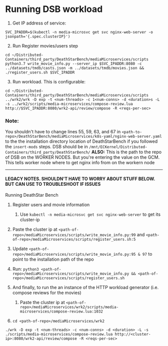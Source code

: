 # Running DSB workload
1. Get IP address of service:
```
SVC_IPADDR=$(kubectl -n media-microsvc get svc nginx-web-server -o jsonpath='{.spec.clusterIP}')
```

2. Run Register movies/users step
```
cd ~/Distributed-Containers/third_party/DeathStarBench/mediaMicroservices/scripts
python3.7 write_movie_info.py --server_ip $SVC_IPADDR:8080 -c ../datasets/tmdb/casts.json -m ../datasets/tmdb/movies.json && ./register_users.sh $SVC_IPADDR
```

3. Run workload. This is configurable:
```
cd ~/Distributed-Containers/third_party/DeathStarBench/mediaMicroservices/scripts
../wrk2/wrk -D exp -t <num-threads> -c 1<num-conns> -d <duration>s -L -s ../wrk2/scripts/media-microservices/compose-review.lua http://$SVC_IPADDR:8080/wrk2-api/review/compose -R <reqs-per-sec>
```

### Note: 
You shouldn't have to change lines 55, 59, 63, and 67 in `<path-to-repo>/DeathStarBench/mediaMicroservices/k8s-yaml/nginx-web-server.yaml` to the the installation directory location of DeathStarBench if you followed the `insert-mods` steps. DSB should be in `/mnt/ECKernel/Distributed-Containers/third_party/DeathStarBench/`
**ALSO:** This is the path to the repo of DSB on the WORKER NODES. But you're entering the value on the GCM. This tells worker node where to get nginx info from on the workern node

-----------------------------

#### LEGACY NOTES. SHOULDN'T HAVE TO WORRY ABOUT STUFF BELOW. BUT CAN USE TO TROUBLESHOOT IF ISSUES
Running DeathStar Bench
1. Register users and movie information
	1. Use ```kubectl -n media-microsvc get svc nginx-web-server``` to get its cluster-ip

2. Paste the cluster ip at ```<path-of-repo>/mediaMicroservices/scripts/write_movie_info.py:99``` and ```<path-of-repo>/mediaMicroservices/scripts/register_users.sh:5```

3. Update ```<path-of-repo>/mediaMicroservices/scripts/write_movie_info.py:95 & 97``` to point to the installation path of the repo

4. Run: ```python3 <path-of-repo>/mediaMicroservices/scripts/write_movie_info.py && <path-of-repo>/mediaMicroservices/scripts/register_users.sh```

5. And finally, to run the an instance of the HTTP workload generator (i.e. compose reviews for the movies)
	1. Paste the cluster ip at ```<path-of-repo>/mediaMicroservices/wrk2/scripts/media-microservices/compose-review.lua:1032```

6. ```cd <path-of-repo>/mediaMicroservices/wrk2```

```./wrk -D exp -t <num-threads> -c <num-conns> -d <duration> -L -s ./scripts/media-microservices/compose-review.lua http://<cluster-ip>:8080/wrk2-api/review/compose -R <reqs-per-sec>```


